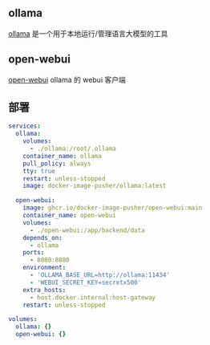 ## ollama

[ollama](https://ollama.com/) 是一个用于本地运行/管理语言大模型的工具

## open-webui

[open-webui](https://github.com/open-webui/open-webui) ollama 的 webui 客户端

## 部署

```yaml
services:
  ollama:
    volumes:
      - ./ollama:/root/.ollama
    container_name: ollama
    pull_policy: always
    tty: true
    restart: unless-stopped
    image: docker-image-pusher/ollama:latest

  open-webui:
    image: ghcr.io/docker-image-pusher/open-webui:main
    container_name: open-webui
    volumes:
      - ./open-webui:/app/backend/data
    depends_on:
      - ollama
    ports:
      - 8080:8080
    environment:
      - 'OLLAMA_BASE_URL=http://ollama:11434'
      - 'WEBUI_SECRET_KEY=secretx500'
    extra_hosts:
      - host.docker.internal:host-gateway
    restart: unless-stopped

volumes:
  ollama: {}
  open-webui: {}
```
